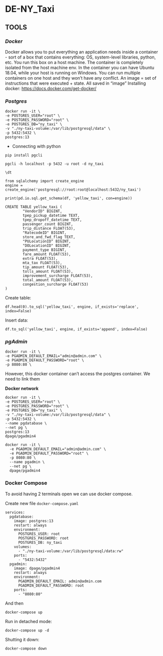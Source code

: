 # DE-NY_Taxi

## TOOLS

### *Docker*

Docker allows you to put everything an application needs inside a container - sort of a box that contains everything: OS, system-level libraries, python, etc.
You run this box on a host machine. The container is completely isolated from the host machine env.
In the container you can have Ubuntu 18.04, while your host is running on Windows.
You can run multiple containers on one host and they won’t have any conflict.
An image = set of instructions that were executed + state. All saved in “image”
Installing docker: https://docs.docker.com/get-docker/

### *Postgres*

```
docker run -it \
-e POSTGRES_USER="root" \
-e POSTGRES_PASSWORD="root" \
-e POSTGRES_DB="ny_taxi" \
-v "./ny-taxi-volume:/var/lib/postgresql/data" \
-p 5432:5432 \
postgres:13
```

* Connecting with python

`pip install pgcli`

`pgcli -h localhost -p 5432 -u root -d ny_taxi`

`\dt`

```
from sqlalchemy import create_engine
engine = create_engine('postgresql://root:root@localhost:5432/ny_taxi')
```

`print(pd.io.sql.get_schema(df, 'yellow_taxi', con=engine))`

```
CREATE TABLE yellow_taxi (
        "VendorID" BIGINT,
        tpep_pickup_datetime TEXT,
        tpep_dropoff_datetime TEXT,
        passenger_count BIGINT,
        trip_distance FLOAT(53),
        "RatecodeID" BIGINT,
        store_and_fwd_flag TEXT,
        "PULocationID" BIGINT,
        "DOLocationID" BIGINT,
        payment_type BIGINT,
        fare_amount FLOAT(53),
        extra FLOAT(53),
        mta_tax FLOAT(53),
        tip_amount FLOAT(53),
        tolls_amount FLOAT(53),
        improvement_surcharge FLOAT(53),
        total_amount FLOAT(53),
        congestion_surcharge FLOAT(53)
)
```


Create table:

`df.head(0).to_sql('yellow_taxi', engine, if_exists='replace', index=False)`

Insert data:

`df.to_sql('yellow_taxi', engine, if_exists='append', index=False)`

### *pgAdmin*

```
docker run -it \
-e PGADMIN_DEFAULT_EMAIL="admin@admin.com" \
-e PGADMIN_DEFAULT_PASSWORD="root" \
-p 8080:80 \
```

However, this docker container can’t access the postgres container. We need to link them

**Docker network**
```
docker run -it \
-e POSTGRES_USER="root" \
-e POSTGRES_PASSWORD="root" \
-e POSTGRES_DB="ny_taxi" \
-v "./ny-taxi-volume:/var/lib/postgresql/data" \
-p 5432:5432 \
--name pgdatabase \
--net pg \
postgres:13
dpage/pgadmin4
```
```
docker run -it \
  -e PGADMIN_DEFAULT_EMAIL="admin@admin.com" \
  -e PGADMIN_DEFAULT_PASSWORD="root" \
  -p 8080:80 \
  --name pgadmin \
  --net pg \
  dpage/pgadmin4
```

### Docker Compose

To avoid having 2 terminals open we can use docker compose.

Create new file `docker-compose.yaml`

```
services:
  pgdatabase:
    image: postgres:13
    restart: always
    environment:
      POSTGRES_USER: root
      POSTGRES_PASSWORD: root
      POSTGRES_DB: ny_taxi
    volumes:
      - "./ny-taxi-volume:/var/lib/postgresql/data:rw"
    ports:
      - "5432:5432"
  pgadmin:
    image: dpage/pgadmin4
    restart: always
    environment:
      PGADMIN_DEFAULT_EMAIL: admin@admin.com
      PGADMIN_DEFAULT_PASSWORD: root
    ports:
      - "8080:80"
```

And then
```
docker-compose up
```

Run in detached mode:

```
docker-compose up -d
```

Shutting it down:

```
docker-compose down
```
